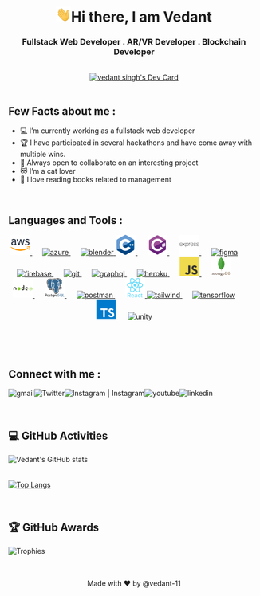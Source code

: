 <h1 align ="center"><img src="https://raw.githubusercontent.com/ABSphreak/ABSphreak/master/gifs/Hi.gif" width="30px" height="30px">Hi there, I am Vedant </h1>
<h3 align="center">Fullstack Web Developer . AR/VR Developer . Blockchain Developer</h3>


<br/>
<div width="full" ="2px" align="center" ><a href="https://app.daily.dev/vedant-11"><img src="https://api.daily.dev/devcards/698952c1e6344c13a332bc4531a0e405.png?r=a0l" width="400" alt="vedant singh's Dev Card"/></a></div>

<br/>
<h2>Few Facts about me :</h2>

- 💻 I’m currently working as a fullstack web developer
- 🏆 I have participated in several hackathons and have come away with multiple wins.
- 👯 Always open to collaborate on an interesting project 
- 😻 I’m a cat lover
- 📔 I love reading books related to management 

<br/>


<h2>Languages and Tools :</h2>

<p style="padding-right: 20px;" align="center"> <a style="padding-right: 20px;" href="https://aws.amazon.com" target="_blank" rel="noreferrer"> <img src="https://raw.githubusercontent.com/devicons/devicon/master/icons/amazonwebservices/amazonwebservices-original-wordmark.svg" alt="aws" width="40" height="40"/> </a> <a style="padding-right: 20px;" href="https://azure.microsoft.com/en-in/" target="_blank" rel="noreferrer"> <img src="https://www.vectorlogo.zone/logos/microsoft_azure/microsoft_azure-icon.svg" alt="azure" width="40" height="40"/> </a> <a href="https://www.blender.org/" target="_blank" rel="noreferrer"> <img src="https://download.blender.org/branding/community/blender_community_badge_white.svg" alt="blender" width="40" height="40"/> </a> <a style="padding-right: 20px;" href="https://www.w3schools.com/cpp/" target="_blank" rel="noreferrer"> <img src="https://raw.githubusercontent.com/devicons/devicon/master/icons/cplusplus/cplusplus-original.svg" alt="cplusplus" width="40" height="40"/> </a> <a style="padding-right: 20px;" href="https://www.w3schools.com/cs/" target="_blank" rel="noreferrer"> <img src="https://raw.githubusercontent.com/devicons/devicon/master/icons/csharp/csharp-original.svg" alt="csharp" width="40" height="40"/> </a> <a style="padding-right: 20px;" href="https://expressjs.com" target="_blank" rel="noreferrer"> <img src="https://raw.githubusercontent.com/devicons/devicon/master/icons/express/express-original-wordmark.svg" alt="express" width="40" height="40"/> </a> <a style="padding-right: 20px;" href="https://www.figma.com/" target="_blank" rel="noreferrer"> <img src="https://www.vectorlogo.zone/logos/figma/figma-icon.svg" alt="figma" width="40" height="40"/> </a> <a href="https://firebase.google.com/" style="padding-right: 20px;" target="_blank" rel="noreferrer"> <img src="https://www.vectorlogo.zone/logos/firebase/firebase-icon.svg" alt="firebase" width="40" height="40"/> </a> <a style="padding-right: 20px;" href="https://git-scm.com/" target="_blank" rel="noreferrer"> <img src="https://www.vectorlogo.zone/logos/git-scm/git-scm-icon.svg" alt="git" width="40" height="40"/> </a> <a style="padding-right: 20px;" href="https://graphql.org" target="_blank" rel="noreferrer"> <img src="https://www.vectorlogo.zone/logos/graphql/graphql-icon.svg" alt="graphql" width="40" height="40"/> </a> <a style="padding-right: 20px;" href="https://heroku.com" target="_blank" rel="noreferrer"> <img src="https://www.vectorlogo.zone/logos/heroku/heroku-icon.svg" alt="heroku" width="40" height="40"/> </a> <a style="padding-right: 20px;" href="https://developer.mozilla.org/en-US/docs/Web/JavaScript" target="_blank" rel="noreferrer"> <img src="https://raw.githubusercontent.com/devicons/devicon/master/icons/javascript/javascript-original.svg" alt="javascript" width="40" height="40"/> </a> <a style="padding-right: 20px;" style="padding-right: 20px;" href="https://www.mongodb.com/" target="_blank" rel="noreferrer"> <img src="https://raw.githubusercontent.com/devicons/devicon/master/icons/mongodb/mongodb-original-wordmark.svg" alt="mongodb" width="40" height="40"/> </a> <a  style="padding-right: 20px;" href="https://nodejs.org" target="_blank" rel="noreferrer"> <img src="https://raw.githubusercontent.com/devicons/devicon/master/icons/nodejs/nodejs-original-wordmark.svg" alt="nodejs" width="40" height="40"/> </a> <a style="padding-right: 20px;" href="https://www.postgresql.org" target="_blank" rel="noreferrer"> <img src="https://raw.githubusercontent.com/devicons/devicon/master/icons/postgresql/postgresql-original-wordmark.svg" alt="postgresql" width="40" height="40"/> </a> <a style="padding-right: 20px;" href="https://postman.com" target="_blank" rel="noreferrer"> <img src="https://www.vectorlogo.zone/logos/getpostman/getpostman-icon.svg" alt="postman" width="40" height="40"/> </a> <a href="https://reactjs.org/" target="_blank" rel="noreferrer"> <img src="https://raw.githubusercontent.com/devicons/devicon/master/icons/react/react-original-wordmark.svg" alt="react" width="40" height="40"/> </a> <a style="padding-right: 20px;" href="https://tailwindcss.com/" target="_blank" rel="noreferrer"> <img src="https://www.vectorlogo.zone/logos/tailwindcss/tailwindcss-icon.svg" alt="tailwind" width="40" height="40"/> </a> <a  style="padding-right: 20px;" href="https://www.tensorflow.org" target="_blank" rel="noreferrer"> <img src="https://www.vectorlogo.zone/logos/tensorflow/tensorflow-icon.svg" alt="tensorflow" width="40" height="40"/> </a> <a style="padding-right: 20px;" href="https://www.typescriptlang.org/" target="_blank" rel="noreferrer"> <img src="https://raw.githubusercontent.com/devicons/devicon/master/icons/typescript/typescript-original.svg" alt="typescript" width="40" height="40"/> </a> <a style="padding-right: 20px;" href="https://unity.com/" target="_blank" rel="noreferrer"> <img src="https://www.vectorlogo.zone/logos/unity3d/unity3d-icon.svg" alt="unity" width="40" height="40"/> </a> </p>



<br/>
<br/>
<br/>
<h2>Connect with me :</h2>


[<img align="left" alt="gmail"  height="25px" src="https://img.shields.io/badge/Gmail-D14836?style=for-the-badge&logo=gmail&logoColor=white"/>](mailto:v.vedantsingh.11@gmail.com)
[<img align="left" alt="Twitter"  height="25px" src="https://img.shields.io/badge/Twitter-1DA1F2?style=for-the-badge&logo=twitter&logoColor=white"/>](https://twitter.com/thatsocialguy_)
[<img align="left" alt="Instagram | Instagram"  height="25px" src="https://img.shields.io/badge/Instagram-E4405F?style=for-the-badge&logo=instagram&logoColor=white"/>](https://www.instagram.com/vedants_11)
[<img align="left" alt="youtube"  height="25px" src="https://img.shields.io/badge/YouTube-FF0000?style=for-the-badge&logo=youtube&logoColor=white"/>](https://www.youtube.com/channel/UCKiZn3fIpnFjgyX8LXfgmCA/)
[<img align="left" alt="linkedin"  height="25px" src="https://img.shields.io/badge/LinkedIn-0077B5?style=for-the-badge&logo=linkedin&logoColor=white"/>](https://www.linkedin.com/in/vedant-singh-a7145020a/)


<br/>
<br/>
<br/>
<h2>💻 GitHub Activities</h2>


![Vedant's GitHub stats](https://github-readme-stats.vercel.app/api?username=vedant-11&show_icons=true&count_private=true)
<br/>
<br/>
<br/>
 [![Top Langs](https://github-readme-stats.vercel.app/api/top-langs/?username=vedant-11&layout=compact)](https://github.com/kartikey321/cab_rider)
<br/>
<br/>
<br/>
<h2>🏆 GitHub Awards</h2>

![Trophies](https://github-profile-trophy.vercel.app/?username=vedant-11&theme=nord&column=8)
<br/>
<br/>
<br/>
<p align="center">Made with ❤️ by @vedant-11</p>

 
